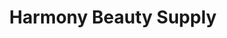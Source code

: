 ---
title: "Harmony Beauty Supply"
url: /little-bangladesh/harmony-beauty-supply/
shop: Kosmetik
---